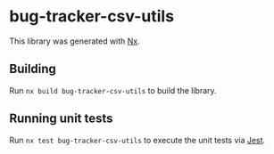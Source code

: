 # bug-tracker-csv-utils

This library was generated with [Nx](https://nx.dev).

## Building

Run `nx build bug-tracker-csv-utils` to build the library.

## Running unit tests

Run `nx test bug-tracker-csv-utils` to execute the unit tests via [Jest](https://jestjs.io).
